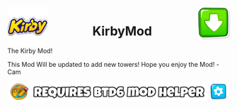 <a href="https://github.com/CamtheKirby/KirbyMod/releases/latest/download/KirbyMod.dll">
    <img align="left" alt="Icon" height="90" src="Icon.png">
    <img align="right" alt="Download" height="75" src="https://raw.githubusercontent.com/gurrenm3/BTD-Mod-Helper/master/BloonsTD6%20Mod%20Helper/Resources/DownloadBtn.png">
</a>

<h1 align="center">KirbyMod</h1>

The Kirby Mod!

This Mod Will be updated to add new towers! Hope you enjoy the Mod! -Cam

[![Requires BTD6 Mod Helper](https://raw.githubusercontent.com/gurrenm3/BTD-Mod-Helper/master/banner.png)](https://github.com/gurrenm3/BTD-Mod-Helper#readme)
